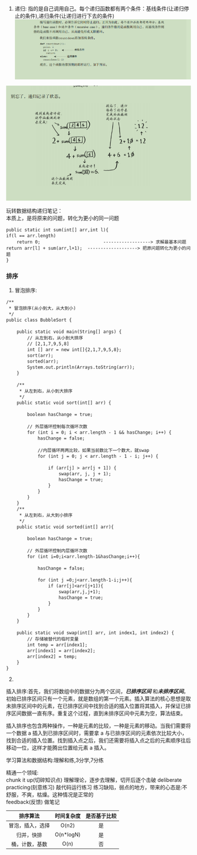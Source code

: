 1. 递归: 指的是自己调用自己。每个递归函数都有两个条件：基线条件(让递归停止的条件),递归条件(让递归进行下去的条件)  
![avatar](./static/digui1.png)

![avatar](./static/digui2.png)

玩转数据结构递归笔记：  
本质上，是将原来的问题，转化为更小的同一问题  

```
public static int sum(int[] arr,int l){
if(l == arr.length)
    return 0;                        ------------------> 求解最基本问题
return arr[l] + sum(arr,l+1);  -------------------> 把原问题转化为更小的问题
}
```

### 排序
1. 冒泡排序:   
```
/**
 * 冒泡排序(从小到大，从大到小)
 */
public class BubbleSort {

    public static void main(String[] args) {
        // 从左到右，从小到大排序
        // [2,1,7,9,5,8]
        int [] arr = new int[]{2,1,7,9,5,8};
        sort(arr);
        sorted(arr);
        System.out.println(Arrays.toString(arr));
    }

    /**
     * 从左到右，从小到大排序
     */
    public static void sort(int[] arr) {

        boolean hasChange = true;

        // 外层循环控制每次循环次数
        for (int i = 0; i < arr.length - 1 && hasChange; i++) {
            hasChange = false;

            //内层循环两两比较，如果当前数比下一个数大，就swap
            for (int j = 0; j < arr.length - 1 - i; j++) {

                if (arr[j] > arr[j + 1]) {
                    swap(arr, j, j + 1);
                    hasChange = true;
                }
            }
        }
    }
    /**
     * 从左到右，从大到小排序
     */
    public static void sorted(int[] arr){

        boolean hasChange = true;

        // 外层循环控制内层循环次数
        for (int i=0;i<arr.length-1&hasChange;i++){

            hasChange = false;

            for (int j =0;j<arr.length-1-i;j++){
                if (arr[j]<arr[j+1]){
                    swap(arr,j,j+1);
                    hasChange = true;
                }
            }
        }
    }

    public static void swap(int[] arr, int index1, int index2) {
        // 存储被替代的临时变量
        int temp = arr[index1];
        arr[index1] = arr[index2];
        arr[index2] = temp;
    }
}
```

2. 
插入排序:首先，我们将数组中的数据分为两个区间，***已排序区间*** 
和***未排序区间***。初始已排序区间只有一个元素，就是数组的第一个元素。插入算法的核心思想是取未排序区间中的元素，在已排序区间中找到合适的插入位置将其插入，并保证已排序区间数据一直有序。重复这个过程，直到未排序区间中元素为空，算法结束。  

插入排序也包含两种操作，一种是元素的比较，一种是元素的移动。当我们需要将一个数据 a 插入到已排序区间时，需要拿 a 
与已排序区间的元素依次比较大小，找到合适的插入位置。找到插入点之后，我们还需要将插入点之后的元素顺序往后移动一位，这样才能腾出位置给元素 a 插入。  

学习算法和数据结构:理解和练,3分学,7分练


精通一个领域:  
chunk it up(切碎知识点)  理解理论，逐步去理解，切开后逐个击破
deliberate practicing(刻意练习)  敲代码运行练习 练习缺陷，弱点的地方，带来的心态是:不舒服，不爽，枯燥。这种情况是正常的  
feedback(反馈)  做笔记


|排序算法|时间复杂度|是否基于比较|
|:---:|:---:|:---:|
|冒泡，插入，选择|O(n2)|是|
|归并，快排|O(n*logN)|是|
|桶，计数，基数|O(n)|否|

